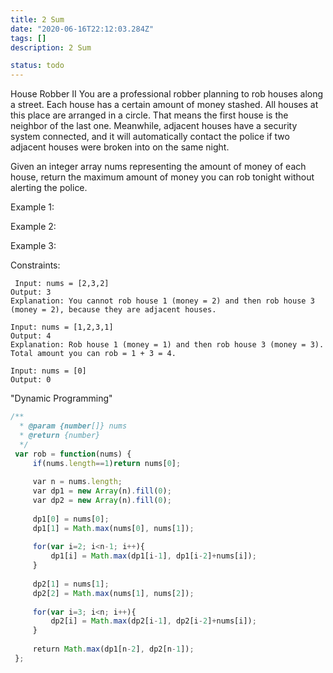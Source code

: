 ```yaml
---
title: 2 Sum
date: "2020-06-16T22:12:03.284Z"
tags: []
description: 2 Sum

status: todo
---
```


House Robber II
You are a professional robber planning to rob houses along a street. Each house has a certain amount of money stashed. All houses at this place are arranged in a circle. That means the first house is the neighbor of the last one. Meanwhile, adjacent houses have a security system connected, and it will automatically contact the police if two adjacent houses were broken into on the same night.

Given an integer array nums representing the amount of money of each house, return the maximum amount of money you can rob tonight without alerting the police.

Example 1:

Example 2:

Example 3:

Constraints:

```
 Input: nums = [2,3,2]
Output: 3
Explanation: You cannot rob house 1 (money = 2) and then rob house 3 (money = 2), because they are adjacent houses.

```

```
Input: nums = [1,2,3,1]
Output: 4
Explanation: Rob house 1 (money = 1) and then rob house 3 (money = 3).
Total amount you can rob = 1 + 3 = 4.

```

```
Input: nums = [0]
Output: 0

```

"Dynamic Programming"

```javascript
/**
  * @param {number[]} nums
  * @return {number}
  */
 var rob = function(nums) {
     if(nums.length==1)return nums[0];
     
     var n = nums.length;
     var dp1 = new Array(n).fill(0);
     var dp2 = new Array(n).fill(0);
     
     dp1[0] = nums[0];
     dp1[1] = Math.max(nums[0], nums[1]);
     
     for(var i=2; i<n-1; i++){
         dp1[i] = Math.max(dp1[i-1], dp1[i-2]+nums[i]);
     }
     
     dp2[1] = nums[1];
     dp2[2] = Math.max(nums[1], nums[2]);
     
     for(var i=3; i<n; i++){
         dp2[i] = Math.max(dp2[i-1], dp2[i-2]+nums[i]);
     }
     
     return Math.max(dp1[n-2], dp2[n-1]);
 };
 ​
```
